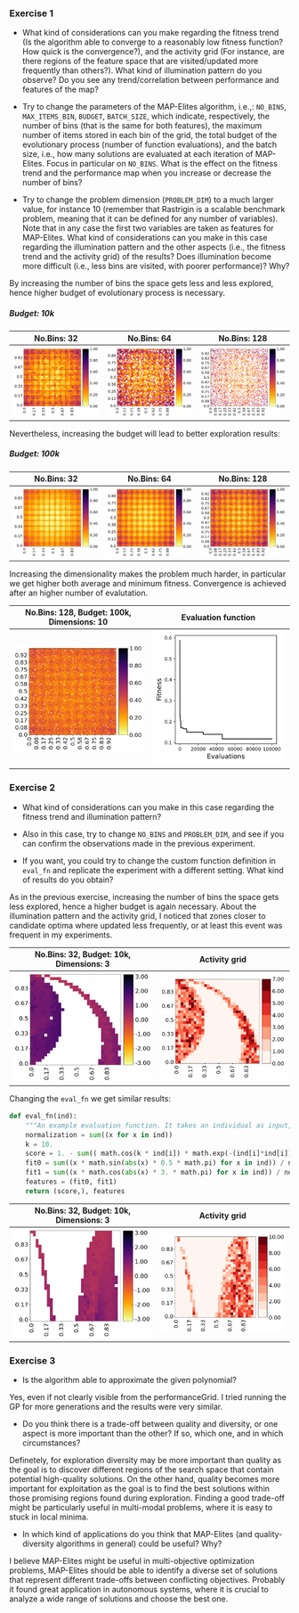 ### Exercise 1

 - What kind of considerations can you make regarding the fitness trend (Is the algorithm able to converge to a reasonably low fitness function? How quick is the convergence?), and the activity grid (For instance, are there regions of the feature space that are visited/updated more frequently than others?). What kind of illumination pattern do you observe? Do you see any trend/correlation between performance and features of the map?
    
 - Try to change the parameters of the MAP-Elites algorithm, i.e.,: `NO_BINS`, `MAX_ITEMS_BIN`, `BUDGET`, `BATCH_SIZE`, which indicate, respectively, the number of bins (that is the same for both features), the maximum number of items stored in each bin of the grid, the total budget of the evolutionary process (number of function evaluations), and the batch size, i.e., how many solutions are evaluated at each iteration of MAP-Elites. Focus in particular on `NO_BINS`. What is the effect on the fitness trend and the performance map when you increase or decrease the number of bins?
    
 - Try to change the problem dimension (`PROBLEM_DIM`) to a much larger value, for instance 10 (remember that Rastrigin is a scalable benchmark problem, meaning that it can be defined for any number of variables). Note that in any case the first two variables are taken as features for MAP-Elites. What kind of considerations can you make in this case regarding the illumination pattern and the other aspects (i.e., the fitness trend and the activity grid) of the results? Does illumination become more difficult (i.e., less bins are visited, with poorer performance)? Why?

By increasing the number of bins the space gets less and less explored, hence higher budget of evolutionary process is necessary.

##### Budget: 10k

|No.Bins: 32|No.Bins: 64|No.Bins: 128|
|---|---|---|
|![](results/ex1/imgs/32Bins_10kBudget.png)|![](results/ex1/imgs/64Bins_10kBudget.png)|![](results/ex1/imgs/128Bins_10kBudget.png)|

Nevertheless, increasing the budget will lead to better exploration results:

##### Budget: 100k

|No.Bins: 32|No.Bins: 64|No.Bins: 128|
|---|---|---|
|![](results/ex1/imgs/32Bins_100kBudget.png)|![](results/ex1/imgs/64Bins_100kBudget.png)|![](results/ex1/imgs/128Bins_100kBudget.png)|


Increasing the dimensionality makes the problem much harder, in particular we get higher both average and minimum fitness. Convergence is achieved after an higher number of evalutation.

|No.Bins: 128, Budget: 100k, Dimensions: 10|Evaluation function|
|---|---|
|![](results/ex1/imgs/128Bins_100kBudget_10Dim.png)|![](results/ex1/imgs/128_10Dim_eval.png)|

### Exercise 2

 - What kind of considerations can you make in this case regarding the fitness trend and illumination pattern?
 
 -  Also in this case, try to change `NO_BINS` and `PROBLEM_DIM`, and see if you can confirm the observations made in the previous experiment.
 
 - If you want, you could try to change the custom function definition in `eval_fn` and replicate the experiment with a different setting. What kind of results do you obtain?

As in the previous exercise, increasing the number of bins the space gets less explored, hence a higher budget is again necessary. About the illumination pattern and the activity grid, I noticed that zones closer to candidate optima where updated less frequently, or at least this event was frequent in my experiments.

|No.Bins: 32, Budget: 10k, Dimensions: 3|Activity grid|
|---|---|
|![](./results/ex2/imgs/32Bins_10kBudget.png)|![](./results/ex2/imgs/32Bins_10kBudget_Illumination.png)|

Changing the `eval_fn` we get similar results:

```python
def eval_fn(ind):
    """An example evaluation function. It takes an individual as input, and returns the pair ``(fitness, features)``, where ``fitness`` and ``features`` are sequences of scores."""
    normalization = sum((x for x in ind))
    k = 10.
    score = 1. - sum(( math.cos(k * ind[i]) * math.exp(-(ind[i]*ind[i])/2.) for i in range(len(ind)))) / float(len(ind))
    fit0 = sum((x * math.sin(abs(x) * 0.5 * math.pi) for x in ind)) / normalization
    fit1 = sum((x * math.cos(abs(x) * 3. * math.pi) for x in ind)) / normalization
    features = (fit0, fit1)
    return (score,), features
```

|No.Bins: 32, Budget: 10k, Dimensions: 3|Activity grid|
|---|---|
|![](./results/ex2/imgs/32Bins_10kBudget_2.png)|![](./results/ex2/imgs/32Bins_10kBudget_Illumination_2.png)|

### Exercise 3

 - Is the algorithm able to approximate the given polynomial?

Yes, even if not clearly visible from the performanceGrid. I tried running the GP for more generations and the results were very similar.

 - Do you think there is a trade-off between quality and diversity, or one aspect is more important than the other? If so, which one, and in which circumstances?

Definetely, for exploration diversity may be more important than quality as the goal is to discover different regions of the search space that contain potential high-quality solutions. On the other hand, quality becomes more important for exploitation as the goal is to find the best solutions within those promising regions found during exploration. Finding a good trade-off might be particularly useful in multi-modal problems, where it is easy to stuck in local minima.
 
 - In which kind of applications do you think that MAP-Elites (and quality-diversity algorithms in general) could be useful? Why?

I believe MAP-Elites might be useful in multi-objective optimization problems, MAP-Elites should be able to identify a diverse set of solutions that represent different trade-offs between conflicting objectives. Probably it found great application in autonomous systems, where it is crucial to analyze a wide range of solutions and choose the best one.